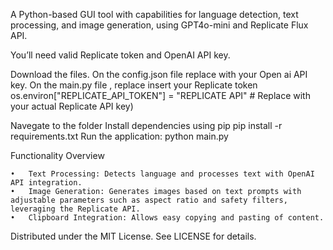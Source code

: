 A Python-based GUI tool with capabilities for language detection, text processing, and image generation, using GPT4o-mini and Replicate Flux API.

You’ll need valid Replicate token and OpenAI API key.

Download the files. 
On the config.json file replace with your Open ai API key.
On the main.py file , replace insert your Replicate token
os.environ["REPLICATE_API_TOKEN"] = "REPLICATE API"  # Replace with your actual Replicate API key)

Navegate to the folder
Install dependencies using pip
pip install -r requirements.txt
Run the application: python main.py

Functionality Overview

	•	Text Processing: Detects language and processes text with OpenAI API integration.
	•	Image Generation: Generates images based on text prompts with adjustable parameters such as aspect ratio and safety filters, leveraging the Replicate API.
	•	Clipboard Integration: Allows easy copying and pasting of content.


Distributed under the MIT License. See LICENSE for details.
